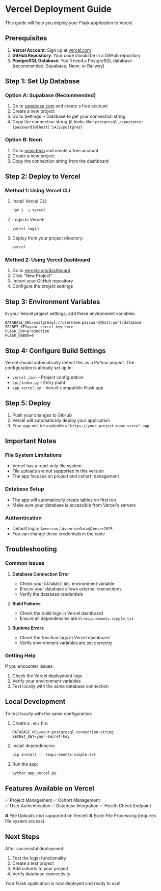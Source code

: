 # Vercel Deployment Guide

This guide will help you deploy your Flask application to Vercel.

## Prerequisites

1. **Vercel Account**: Sign up at [vercel.com](https://vercel.com)
2. **GitHub Repository**: Your code should be in a GitHub repository
3. **PostgreSQL Database**: You'll need a PostgreSQL database (recommended: Supabase, Neon, or Railway)

## Step 1: Set Up Database

### Option A: Supabase (Recommended)
1. Go to [supabase.com](https://supabase.com) and create a free account
2. Create a new project
3. Go to Settings > Database to get your connection string
4. Copy the connection string (it looks like: `postgresql://postgres:[password]@[host]:5432/postgres`)

### Option B: Neon
1. Go to [neon.tech](https://neon.tech) and create a free account
2. Create a new project
3. Copy the connection string from the dashboard

## Step 2: Deploy to Vercel

### Method 1: Using Vercel CLI
1. Install Vercel CLI:
   ```bash
   npm i -g vercel
   ```

2. Login to Vercel:
   ```bash
   vercel login
   ```

3. Deploy from your project directory:
   ```bash
   vercel
   ```

### Method 2: Using Vercel Dashboard
1. Go to [vercel.com/dashboard](https://vercel.com/dashboard)
2. Click "New Project"
3. Import your GitHub repository
4. Configure the project settings

## Step 3: Environment Variables

In your Vercel project settings, add these environment variables:

```
DATABASE_URL=postgresql://username:password@host:port/database
SECRET_KEY=your-secret-key-here
FLASK_ENV=production
FLASK_DEBUG=0
```

## Step 4: Configure Build Settings

Vercel should automatically detect this as a Python project. The configuration is already set up in:
- `vercel.json` - Project configuration
- `api/index.py` - Entry point
- `app_vercel.py` - Vercel-compatible Flask app

## Step 5: Deploy

1. Push your changes to GitHub
2. Vercel will automatically deploy your application
3. Your app will be available at `https://your-project-name.vercel.app`

## Important Notes

### File System Limitations
- Vercel has a read-only file system
- File uploads are not supported in this version
- The app focuses on project and cohort management

### Database Setup
- The app will automatically create tables on first run
- Make sure your database is accessible from Vercel's servers

### Authentication
- Default login: `Avencion` / `AvencionData@Center2025`
- You can change these credentials in the code

## Troubleshooting

### Common Issues

1. **Database Connection Error**
   - Check your `DATABASE_URL` environment variable
   - Ensure your database allows external connections
   - Verify the database credentials

2. **Build Failures**
   - Check the build logs in Vercel dashboard
   - Ensure all dependencies are in `requirements-simple.txt`

3. **Runtime Errors**
   - Check the function logs in Vercel dashboard
   - Verify environment variables are set correctly

### Getting Help

If you encounter issues:
1. Check the Vercel deployment logs
2. Verify your environment variables
3. Test locally with the same database connection

## Local Development

To test locally with the same configuration:

1. Create a `.env` file:
   ```
   DATABASE_URL=your-postgresql-connection-string
   SECRET_KEY=your-secret-key
   ```

2. Install dependencies:
   ```bash
   pip install -r requirements-simple.txt
   ```

3. Run the app:
   ```bash
   python app_vercel.py
   ```

## Features Available on Vercel

✅ Project Management
✅ Cohort Management  
✅ User Authentication
✅ Database Integration
✅ Health Check Endpoint

❌ File Uploads (not supported on Vercel)
❌ Excel File Processing (requires file system access)

## Next Steps

After successful deployment:
1. Test the login functionality
2. Create a test project
3. Add cohorts to your project
4. Verify database connectivity

Your Flask application is now deployed and ready to use! 
